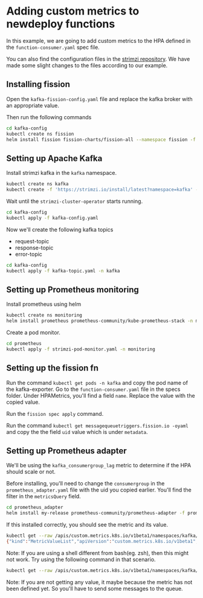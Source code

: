 # Adding custom metrics to newdeploy functions

In this example, we are going to add custom metrics to the HPA defined in the `function-consumer.yaml` spec file.

You can also find the configuration files in the [strimzi repository](https://github.com/strimzi/strimzi-kafka-operator/tree/main/examples/metrics).
We have made some slight changes to the files according to our example.

## Installing fission

Open the `kafka-fission-config.yaml` file and replace the kafka broker with an appropriate value.

Then run the following commands

```bash
cd kafka-config
kubectl create ns fission
helm install fission fission-charts/fission-all --namespace fission -f kafka-fission-config.yaml --version 1.16.0-rc2
```

## Setting up Apache Kafka

Install strimzi kafka in the `kafka` namespace.

```bash
kubectl create ns kafka
kubectl create -f 'https://strimzi.io/install/latest?namespace=kafka' -n kafka
```

Wait until the `strimzi-cluster-operator` starts running.

```bash
cd kafka-config
kubectl apply -f kafka-config.yaml
```

Now we'll create the following kafka topics

- request-topic
- response-topic
- error-topic

```bash
cd kafka-config
kubectl apply -f kafka-topic.yaml -n kafka
```

## Setting up Prometheus monitoring

Install prometheus using helm

```bash
kubectl create ns monitoring
helm install prometheus prometheus-community/kube-prometheus-stack -n monitoring --set prometheus.prometheusSpec.podMonitorSelectorNilUsesHelmValues=false,prometheus.prometheusSpec.serviceMonitorSelectorNilUsesHelmValues=false
```

Create a pod monitor.

```bash
cd prometheus
kubectl apply -f strimzi-pod-monitor.yaml -n monitoring
```

## Setting up the fission fn

Run the command `kubectl get pods -n kafka` and copy the pod name of the kafka-exporter.
Go to the `function-consumer.yaml` file in the specs folder. Under HPAMetrics, you'll find a field `name`. Replace the value with the copied value.

Run the `fission spec apply` command.

Run the command `kubectl get messagequeuetriggers.fission.io -oyaml` and copy the the field `uid` value which is under `metadata`.

## Setting up Prometheus adapter

We'll be using the `kafka_consumergroup_lag` metric to determine if the HPA should scale or not.

Before installing, you'll need to change the `consumergroup` in the `prometheus_adapter.yaml` file with the uid you copied earlier.
You'll find the filter in the `metricsQuery` field.

```bash
cd prometheus_adapter
helm install my-release prometheus-community/prometheus-adapter -f prometheus-adapter.yaml --namespace monitoring
```

If this installed correctly, you should see the metric and its value.

```bash
kubectl get --raw /apis/custom.metrics.k8s.io/v1beta1/namespaces/kafka/pods/*/kafka_consumergroup_lag
{"kind":"MetricValueList","apiVersion":"custom.metrics.k8s.io/v1beta1","metadata":{"selfLink":"/apis/custom.metrics.k8s.io/v1beta1/namespaces/kafka/pods/%2A/kafka_consumergroup_lag"},"items":[{"describedObject":{"kind":"Pod","namespace":"kafka","name":"my-cluster-kafka-exporter-55867498c9-pnqhz","apiVersion":"/v1"},"metricName":"kafka_consumergroup_lag","timestamp":"2022-05-09T12:35:58Z","value":"0","selector":null}]}
```

Note: If you are using a shell different from bash(eg. zsh), then this might not work. Try using the following command in that scenario.

```bash
kubectl get --raw /apis/custom.metrics.k8s.io/v1beta1/namespaces/kafka/pods/%2A/kafka_consumergroup_lag
```

Note: If you are not getting any value, it maybe because the metric has not been defined yet. So you'll have to send some messages to the queue.
